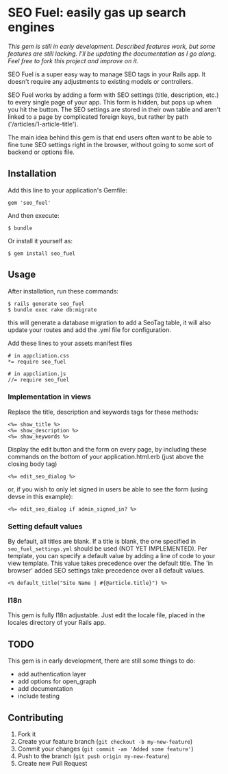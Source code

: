 # SEO Fuel: easily gas up search engines

_This gem is still in early development. Described features work, but some features are still lacking. I'll be updating the documentation as I go along. Feel free to fork this project and improve on it._

SEO Fuel is a super easy way to manage SEO tags in your Rails app. It doesn't require any adjustments to existing models or controllers. 

SEO Fuel works by adding a form with SEO settings (title, description, etc.) to every single page of your app. This form is hidden, but pops up when you hit the button. The SEO settings are stored in their own table and aren't linked to a page by complicated foreign keys, but rather by path ('/articles/1-article-title').

The main idea behind this gem is that end users often want to be able to fine tune SEO settings right in the browser, without going to some sort of backend or options file.

## Installation

Add this line to your application's Gemfile:

    gem 'seo_fuel'

And then execute:

    $ bundle

Or install it yourself as:

    $ gem install seo_fuel

## Usage
After installation, run these commands:

    $ rails generate seo_fuel
    $ bundle exec rake db:migrate

this will generate a database migration to add a SeoTag table, it will also update your routes and add the .yml file for configuration.

Add these lines to your assets manifest files

    # in appcliation.css
    *= require seo_fuel
  
    # in appcliation.js
    //= require seo_fuel
    
### Implementation in views
Replace the title, description and keywords tags for these methods:

    <%= show_title %>
    <%= show_description %>
    <%= show_keywords %>
    
Display the edit button and the form on every page, by including these commands on the bottom of your application.html.erb (just above the closing body tag)

    <%= edit_seo_dialog %>
    
or, if you wish to only let signed in users be able to see the form (using devse in this example):

    <%= edit_seo_dialog if admin_signed_in? %>
    
### Setting default values
By default, all titles are blank. If a title is blank, the one specified in `seo_fuel_settings.yml` should be used (NOT YET IMPLEMENTED). Per template, you can specify a default value by adding a line of code to your view template. This value takes precedence over the default title.
The 'in browser' added SEO settings take precedence over all default values. 

    <% default_title("Site Name | #{@article.title}") %>


### I18n
This gem is fully I18n adjustable. Just edit the locale file, placed in the locales directory of your Rails app.

## TODO
This gem is in early development, there are still some things to do:
- add authentication layer
- add options for open_graph
- add documentation
- include testing


## Contributing

1. Fork it
2. Create your feature branch (`git checkout -b my-new-feature`)
3. Commit your changes (`git commit -am 'Added some feature'`)
4. Push to the branch (`git push origin my-new-feature`)
5. Create new Pull Request
